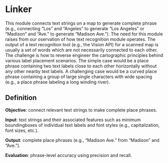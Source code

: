 # Linker
This module connects text strings on a map to generate complete phrase (e.g., connecting “Los” and “Angeles” 
to generate “Los Angeles” or “Madison” and “Ave.” to generate “Madison Ave.”). The need for this module 
raises from our oservation of how text recognition module operates. The output of a text recognition tool 
(e.g., the Vision API) for a scanned map is usually a set of words which are not necessarily connected to 
each other. The challenge is how to reverse engineer the cartographic principles behind various label 
placement scenarios. The simple case would be a place phrase containing two text labels close to each other 
horizontally without any other nearby text labels. A challenging case would be a curved place phrase 
containing a group of large single characters with wide spacing (e.g., a place phrase labeling a long 
winding river).

## Definition
**Objective**: connect relevant text strings to make complete place phrases.

**Input**: text strings and their associated features such as minimum boundingboxes of individual text 
labels and font styles (e.g., capitalization, font sizes, etc.).

**Output**: complete place phrases (e.g., “Madison Ave.” from “Madison” and “Ave.”).

**Evaluation**: phrase-level accuracy using precision and recall.
